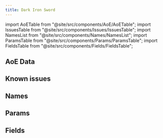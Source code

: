 ```yaml
---
title: Dark Iron Sword
---
```


import AoETable from "@site/src/components/AoE/AoETable";
import IssuesTable from "@site/src/components/Issues/IssuesTable";
import NamesList from "@site/src/components/Names/NamesList";
import ParamsTable from "@site/src/components/Params/ParamsTable";
import FieldsTable from "@site/src/components/Fields/FieldsTable";

## AoE Data

<AoETable item_key="darkironsword" data_src="weapon" />

## Known issues

<IssuesTable item_key="darkironsword" data_src="weapon" />

## Names

<NamesList item_key="darkironsword" data_src="weapon" />

## Params

<ParamsTable item_key="darkironsword" data_src="weapon" />

## Fields

<FieldsTable item_key="darkironsword" data_src="weapon" />
